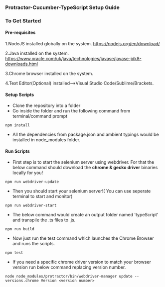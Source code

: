 ### Protractor-Cucumber-TypeScript Setup Guide   

### To Get Started

#### Pre-requisites
1.NodeJS installed globally on the system.
https://nodejs.org/en/download/

2.Java installed on the system.
https://www.oracle.com/uk/java/technologies/javase/javase-jdk8-downloads.html

3.Chrome browser installed on the system.

4.Text Editor(Optional) installed-->Visual Studio Code/Sublime/Brackets.

#### Setup Scripts
* Clone the repository into a folder
* Go inside the folder and run the following command from terminal/command prompt
```
npm install 
```
* All the dependencies from package.json and ambient typings would be installed in node_modules folder.

#### Run Scripts

* First step is to start the selenium server using webdriver. For that the below command should download the **chrome & gecko driver** binaries locally for you!

```
npm run webdriver-update
``` 

* Then you should start your selenium server!( You can use seperate terminal to start and monitor)
```
npm run webdriver-start
```

* The below command would create an output folder named 'typeScript' and transpile the .ts files to .js.
```
npm run build
```

* Now just run the test command which launches the Chrome Browser and runs the scripts.
```
npm test
```

* If you need a specific chrome driver version to match your browser version run below command replacing version number.
```
node node_modules/protractor/bin/webdriver-manager update --versions.chrome Version <version number>
```




